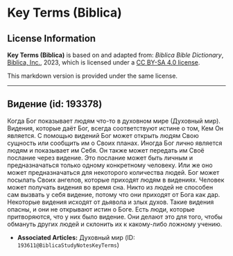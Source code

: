 # Key Terms (Biblica)

## License Information

**Key Terms (Biblica)** is based on and adapted from: _Biblica Bible Dictionary_, [Biblica, Inc.](https://www.biblica.com/), 2023, which is licensed under a [CC BY-SA 4.0 license](https://creativecommons.org/licenses/by-sa/4.0/legalcode.en).

This markdown version is provided under the same license.



--------------------------------

## Видение (id: 193378)

Когда Бог показывает людям что\-то в духовном мире (Духовный мир). Видения, которые даёт Бог, всегда соответствуют истине о том, Кем Он является. С помощью видений Бог может открыть людям Свою сущность или сообщить им о Своих планах. Иногда Бог лично является людям и показывает им Себя. Он также может передать им Своё послание через видение. Это послание может быть личным и предназначаться только одному конкретному человеку. Или же оно может предназначаться для некоторого количества людей. Бог может посылать Своих ангелов, которые приходят людям в видениях. Человек может получать видения во время сна. Никто из людей не способен сам вызвать у себя видение, потому что они приходят от Бога как дар. Некоторые видения исходят от дьявола и злых духов. Такие видения опасны, и они не открывают истин о Боге. Есть люди, которые притворяются, что у них было видение. Они делают это для того, чтобы обмануть других людей и склонить их к какому\-либо ложному учению.

* **Associated Articles:** Духовный мир (ID: `193611@BiblicaStudyNotesKeyTerms`)

